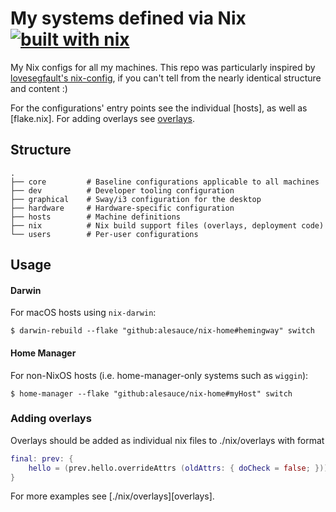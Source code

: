 # My systems defined via Nix [![built with nix](https://builtwithnix.org/badge.svg)](https://builtwithnix.org)
My Nix configs for all my machines. This repo was particularly inspired by [lovesegfault's nix-config](https://github.com/lovesegfault/nix-config/tree/master), if you can't tell from the nearly identical structure and content :)

For the configurations' entry points see the individual [hosts], as well as [flake.nix]. For adding overlays see [overlays](#Adding-overlays).

## Structure

```
.
├── core         # Baseline configurations applicable to all machines
├── dev          # Developer tooling configuration
├── graphical    # Sway/i3 configuration for the desktop
├── hardware     # Hardware-specific configuration
├── hosts        # Machine definitions
├── nix          # Nix build support files (overlays, deployment code)
└── users        # Per-user configurations
```

## Usage

#### Darwin

For macOS hosts using `nix-darwin`:

```console 
$ darwin-rebuild --flake "github:alesauce/nix-home#hemingway" switch
```

#### Home Manager

For non-NixOS hosts (i.e. home-manager-only systems such as `wiggin`):

```console
$ home-manager --flake "github:alesauce/nix-home#myHost" switch
```

### Adding overlays

Overlays should be added as individual nix files to ./nix/overlays with format

```nix
final: prev: {
    hello = (prev.hello.overrideAttrs (oldAttrs: { doCheck = false; }));
}
```

For more examples see [./nix/overlays][overlays].
